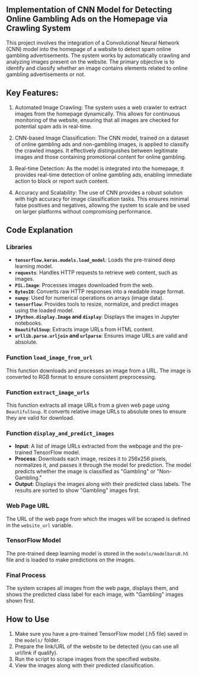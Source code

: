 ## Implementation of CNN Model for Detecting Online Gambling Ads on the Homepage via Crawling System

This project involves the integration of a Convolutional Neural Network (CNN) model into the homepage of a website to detect spam online gambling advertisements. The system works by automatically crawling and analyzing images present on the website. The primary objective is to identify and classify whether an image contains elements related to online gambling advertisements or not.

## Key Features:

1. Automated Image Crawling: The system uses a web crawler to extract images from the homepage dynamically. This allows for continuous monitoring of the website, ensuring that all images are checked for potential spam ads in real-time.

2. CNN-based Image Classification: The CNN model, trained on a dataset of online gambling ads and non-gambling images, is applied to classify the crawled images. It effectively distinguishes between legitimate images and those containing promotional content for online gambling.

3. Real-time Detection: As the model is integrated into the homepage, it provides real-time detection of online gambling ads, enabling immediate action to block or report such content.

4. Accuracy and Scalability: The use of CNN provides a robust solution with high accuracy for image classification tasks. This ensures minimal false positives and negatives, allowing the system to scale and be used on larger platforms without compromising performance.

## Code Explanation

### Libraries

- **`tensorflow.keras.models.load_model`**: Loads the pre-trained deep learning model.
- **`requests`**: Handles HTTP requests to retrieve web content, such as images.
- **`PIL.Image`**: Processes images downloaded from the web.
- **`BytesIO`**: Converts raw HTTP responses into a readable image format.
- **`numpy`**: Used for numerical operations on arrays (image data).
- **`tensorflow`**: Provides tools to resize, normalize, and predict images using the loaded model.
- **`IPython.display.Image` and `display`**: Displays the images in Jupyter notebooks.
- **`BeautifulSoup`**: Extracts image URLs from HTML content.
- **`urllib.parse.urljoin` and `urlparse`**: Ensures image URLs are valid and absolute.

### Function `load_image_from_url`
This function downloads and processes an image from a URL. The image is converted to RGB format to ensure consistent preprocessing.

### Function `extract_image_urls`
This function extracts all image URLs from a given web page using `BeautifulSoup`. It converts relative image URLs to absolute ones to ensure they are valid for download.

### Function `display_and_predict_images`
- **Input**: A list of image URLs extracted from the webpage and the pre-trained TensorFlow model.
- **Process**: Downloads each image, resizes it to 256x256 pixels, normalizes it, and passes it through the model for prediction. The model predicts whether the image is classified as "Gambling" or "Non-Gambling."
- **Output**: Displays the images along with their predicted class labels. The results are sorted to show "Gambling" images first.

### Web Page URL
The URL of the web page from which the images will be scraped is defined in the `website_url` variable.

### TensorFlow Model
The pre-trained deep learning model is stored in the `models/modelbaru8.h5` file and is loaded to make predictions on the images.

### Final Process
The system scrapes all images from the web page, displays them, and shows the predicted class label for each image, with "Gambling" images shown first.

## How to Use
1. Make sure you have a pre-trained TensorFlow model (.h5 file) saved in the `models/` folder.
2. Prepare the link/URL of the website to be detected (you can use all url/link if qualify).
3. Run the script to scrape images from the specified website.
4. View the images along with their predicted classification.


